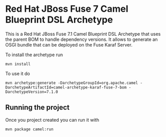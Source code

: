 # Red Hat JBoss Fuse 7 Camel Blueprint DSL Archetype

This is a Red Hat JBoss Fuse 7.1 Camel Blueprint DSL Archetype that uses the parent BOM to handle dependency versions. It allows to generate an OSGI bundle that can be deployed on the Fuse Karaf Server.

To install the archetype run

	mvn install

To use it do

	mvn archetype:generate -DarchetypeGroupId=org.apache.camel -DarchetypeArtifactId=camel-archetype-karaf-fuse-7-bom -DarchetypeVersion=7.1.0

## Running the project

Once you project created you can run it with

	mvn package camel:run



